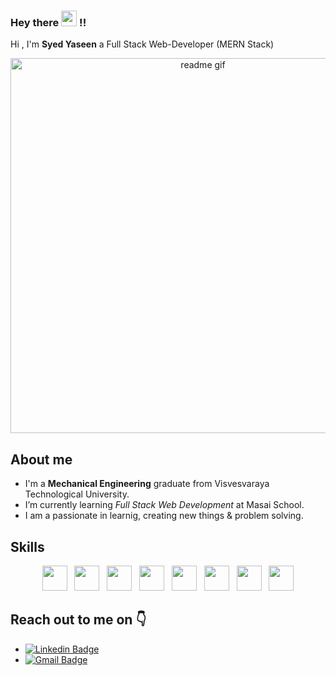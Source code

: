 
### Hey there <img src="https://media.giphy.com/media/hvRJCLFzcasrR4ia7z/giphy.gif" width="25px"> !!
Hi , I'm <b>Syed Yaseen</b> a Full Stack Web-Developer (MERN Stack) 
<p align="center">
<img alt="readme gif" src="https://cdn.dribbble.com/users/1292677/screenshots/6139167/avento.gif" width="600px">
</p>

## About me
-  I'm a <b>Mechanical Engineering</b> graduate from Visvesvaraya Technological University. 
-  I’m currently learning <i>Full Stack Web Development</i> at Masai School.
-  I am a passionate in learnig, creating new things & problem solving.


## Skills
<p align='center'>
    <img height="40" src="https://www.flaticon.com/svg/static/icons/svg/1216/1216733.svg">&nbsp;&nbsp;
    <img height="40" src="https://www.flaticon.com/svg/static/icons/svg/732/732190.svg">&nbsp;&nbsp;
    <img height="40" src="https://clipartart.com/images/javascript-icon-clipart-6.png">&nbsp;&nbsp;
    <img height="40" src="https://www.vectorlogo.zone/logos/reactjs/reactjs-ar21.svg">&nbsp;&nbsp;
    <img height="40" src="https://raw.githubusercontent.com/prplx/svg-logos/master/svg/redux.svg">&nbsp;&nbsp;
    <img height="40" src="https://www.vectorlogo.zone/logos/nodejs/nodejs-horizontal.svg">&nbsp;&nbsp;
    <img height="40" src="https://www.vectorlogo.zone/logos/expressjs/expressjs-ar21.svg">&nbsp;&nbsp;
    <img height="40" src="https://www.vectorlogo.zone/logos/mongodb/mongodb-ar21.svg"> 
</p>


## Reach out to me on :point_down:
- [![Linkedin Badge](https://img.shields.io/badge/-Linkedin-4169E1?style=flat-square&logo=Linkedin&logoColor=white&&link=https://www.linkedin.com/in/vividha-rawat-761905143/)](https://www.linkedin.com/in/syed-yaseen1996/)
- [![Gmail Badge](https://img.shields.io/badge/-Gmail-c14438?style=flat-square&logo=Gmail&logoColor=white&link=mailto:rvividha@gmail.com)](mailto:sy3dyaseen@gmail.com)
